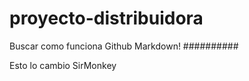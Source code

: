 proyecto-distribuidora
======================

Buscar como funciona Github Markdown!
##########


Esto lo cambio SirMonkey
